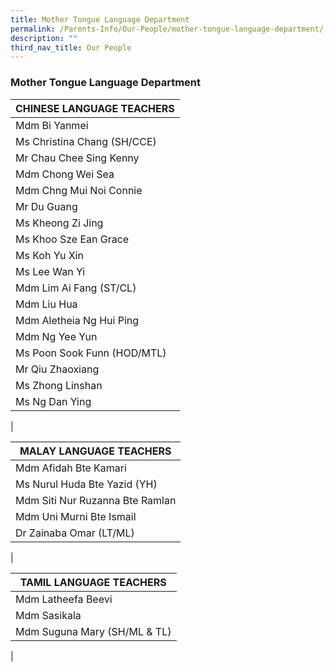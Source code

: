 ```yaml
---
title: Mother Tongue Language Department
permalink: /Parents-Info/Our-People/mother-tongue-language-department/
description: ""
third_nav_title: Our People
---
```

### Mother Tongue Language Department

| CHINESE LANGUAGE TEACHERS |
|---|
| Mdm Bi Yanmei |
| Ms Christina Chang (SH/CCE) |
| Mr Chau Chee Sing Kenny |
| Mdm Chong Wei Sea |
| Mdm Chng Mui Noi Connie |
| Mr Du Guang |
| Ms Kheong Zi Jing |
| Ms Khoo Sze Ean Grace |
| Ms Koh Yu Xin |
| Ms Lee Wan Yi |
| Mdm Lim Ai Fang (ST/CL) |
| Mdm Liu Hua |
| Mdm Aletheia Ng Hui Ping |
| Mdm Ng Yee Yun |
| Ms Poon Sook Funn (HOD/MTL) |
| Mr Qiu Zhaoxiang |
| Ms Zhong Linshan |
| Ms Ng Dan Ying  |
|

| MALAY LANGUAGE TEACHERS |
|---|
| Mdm Afidah Bte Kamari |
| Ms Nurul Huda Bte Yazid (YH) |
| Mdm Siti Nur Ruzanna Bte Ramlan |
| Mdm Uni Murni Bte Ismail |
| Dr Zainaba Omar (LT/ML) |
|

| TAMIL LANGUAGE TEACHERS |
|---|
| Mdm Latheefa Beevi |
| Mdm Sasikala |
| Mdm Suguna Mary (SH/ML & TL) |
|